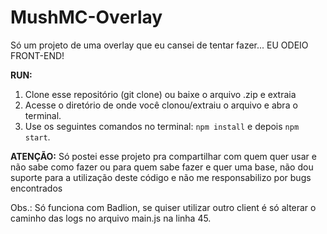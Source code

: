 # MushMC-Overlay
Só um projeto de uma overlay que eu cansei de tentar fazer... EU ODEIO FRONT-END!

**RUN:**
1. Clone esse repositório (git clone) ou baixe o arquivo .zip e extraia
2. Acesse o diretório de onde você clonou/extraiu o arquivo e abra o terminal.
3. Use os seguintes comandos no terminal: `npm install` e depois `npm start`.


**ATENÇÃO:**
Só postei esse projeto pra compartilhar com quem quer usar e não sabe como fazer ou para quem sabe fazer e quer uma base, não dou suporte para a utilização deste código e não me responsabilizo por bugs encontrados

Obs.: Só funciona com Badlion, se quiser utilizar outro client é só alterar o caminho das logs no arquivo main.js na linha 45.
